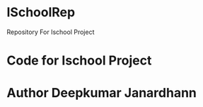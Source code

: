 # ISchoolRep
Repository For Ischool Project
# Code for Ischool Project 
# Author Deepkumar Janardhann
